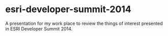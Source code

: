 esri-developer-summit-2014
==========================

A presentation for my work place to review the things of interest presented in ESRI Developer Summit 2014. 
